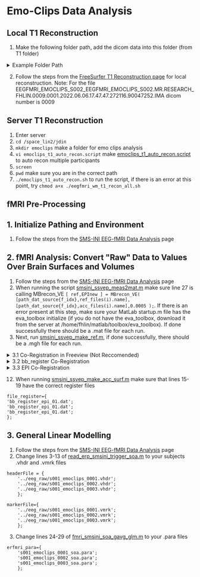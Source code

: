 # Emo-Clips Data Analysis 
## Local T1 Reconstruction
1. Make the following folder path, add the dicom data into this folder (from T1 folder)
<details><summary>Example Folder Path</summary>
<img width="1205" alt="Screen Shot 2024-04-18 at 2 25 09 PM" src="https://github.com/Lin-Brain-Lab/fMRI-Analysis-For-Mac/assets/157174338/6b64a7b0-14d5-4373-a74c-b7e02c6243b4">
</details>

2. Follow the steps from the [FreeSurfer T1 Reconstruction page](https://github.com/Lin-Brain-Lab/fMRI-Analysis-For-Mac/blob/main/2.%20FreeSurfer%20T1%20Reconstruction.md) for local reconstruction. Note: For the file EEGFMRI_EMOCLIPS_S002_EEGFMRI_EMOCLIPS_S002.MR.RESEARCH_FHLIN.0009.0001.2022.06.06.17.47.47.272116.90047252.IMA
dicom number is 0009

## Server T1 Reconstruction
1. Enter server
2. `cd /space_lin2/jdin`
3. `mkdir emoclips` make a folder for emo clips analysis
4. `vi emoclips_t1_auto_recon.script` make [emoclips_t1_auto_recon.script](https://github.com/Lin-Brain-Lab/fMRI-Analysis-For-Mac/blob/main/Scripts/Emo-Clips%20Analysis/emoclips_t1_auto_recon.script) to auto recon multiple participants
5. `screen`
6. `pwd` make sure you are in the correct path
7. `./emoclips_t1_auto_recon.sh` to run the script, if there is an error at this point, try `chmod a+x ./eegfmri_wm_t1_recon_all.sh`

## fMRI Pre-Processing
## 1. Initialize Pathing and Environment 
1. Follow the steps from the [SMS-INI EEG-fMRI Data Analysis](https://github.com/Lin-Brain-Lab/fMRI-Analysis-For-Mac/blob/main/6.%20SMS-INI%20EEG-fMRI%20Data%20Analysis.md) page

## 2. fMRI Analysis: Convert "Raw" Data to Values Over Brain Surfaces and Volumes 
1. Follow the steps from the [SMS-INI EEG-fMRI Data Analysis](https://github.com/Lin-Brain-Lab/fMRI-Analysis-For-Mac/blob/main/6.%20SMS-INI%20EEG-fMRI%20Data%20Analysis.md) page
2. When running the script [smsini_ssvep_meas2mat.m](https://github.com/fahsuanlin/labmanual/blob/master/scripts/smsini_ssvep_meas2mat.m) make sure line 27 is calling MBrecon_VE `[ ref,EPInew ] = MBrecon_VE( [path_dat_source{f_idx},ref_files(i).name],[path_dat_source{f_idx},acc_files(i).name],0.0005 );`. If there is an error present at this step, make sure your MatLab startup.m file has the eva_toolbox initialize (if you do not have the eva_toolbox, download it from the server at /home/fhlin/matlab/toolbox/eva_toolbox). If done successfully there should be a .mat file for each run.
3. Next, run [smsini_ssvep_make_ref.m](https://github.com/fahsuanlin/labmanual/blob/master/scripts/smsini_ssvep_make_ref.m), if done successfully, there should be a .mgh file for each run.

<details><summary> 3.1 Co-Registration in Freeview (Not Reccomended)</summary>
        
Note: This method is not as percise as using bb_register and MatLab, it is not reccomended if you see unexpected results with the initial co-registration 
1. After running `fslregister --s s001 --mov ./mb_run_1_ref.mgh --reg ./register_01.dat --maxangle 70 --initxfm` check results in freeview with `tkregisterfv --mov ./mb_run_1_ref.mgh --reg ./register_01.dat --surf orig`
#### Manual Co-registration if Corrections Needed
2. If results do not look as expected (brain appears incomplete or rotated), on freeview go to file then load volume and load the T1.mgz file found in /Users/jessica/data_analysis/emoclips/subjects/s001/mri/T1.mgz

<details> <summary>Example of a unexpected co-registration</summary>
<img width="513" alt="Screenshot 2024-06-11 at 1 07 46 PM" src="https://github.com/Lin-Brain-Lab/fMRI-Analysis-For-Mac/assets/157174338/eb074734-0920-4e22-a06e-a3aa167136b0">
</details>

3. Change the colourmap of the mb_run_1_ref.mgh file to heat and uncheck T1 then compare with the T1 file to see how the co-registration needs to be corrected Use the 'Rotate,' 'Translate,' and 'Flip' function on the 'Transform Volume' window to move the registration. After the registration is fixed, click Save Volume and save the corrected registration

<details><summary>Example of Manual Co-Registration Correction on Freeview</summary>
<img width="1208" alt="Screenshot 2024-06-11 at 1 06 28 PM" src="https://github.com/Lin-Brain-Lab/fMRI-Analysis-For-Mac/assets/157174338/6235a6b2-84a2-4f7c-9c45-cf5191231e9a">
<img width="496" alt="Screenshot 2024-06-11 at 1 07 00 PM" src="https://github.com/Lin-Brain-Lab/fMRI-Analysis-For-Mac/assets/157174338/79196224-6958-417c-8b83-154a0fd30a91">
<img width="438" alt="Screenshot 2024-06-11 at 1 07 17 PM" src="https://github.com/Lin-Brain-Lab/fMRI-Analysis-For-Mac/assets/157174338/bfbde181-fbb0-416e-a564-8ea510fead49">  
</details>

</details>

<details> <summary> 3.2 bb_register Co-Registration </summary>
        
### bb_register Co-Registration
3. Download the [bb_register_init.dat](https://github.com/fahsuanlin/labmanual/blob/master/scripts/bb_register_init.dat) initial registration matrix file. Make sure to change the subject ID to the one you are working on and add it to your subjects fmri_analysis folder
4. Download [register_init_epi.m](https://github.com/fahsuanlin/labmanual/blob/master/scripts/register_init_epi.m) and add it your subjects fmri_analysis folder. Change lines 3, 9, 13, and 16 and run, if done successfully there should be a Figure 1 pop-up, click on a region of the brain in Figure 1 and there should be a Figure 2 pop-up of the co-registration. Click the g-key then the k-key to have the GUI popup. You should then be able to move the registration to manually correct it. After you have corrected the co-registration, click 'Export' &&&&&&&&&&&&&&&('Export and Save to mb_run_1_ref.mat)&&&&&&&&
<details><summary>Example of Figure  1 & 2</summary>
Note: For better viewing, change the threshold max to 2. You can also click on and rotate Figure 1 to better adjust the co-registration in Figure 2, as the orientation of Figure 2 moves in relation to Figure 1. 
<img width="488" alt="Screenshot 2024-06-12 at 12 45 07 PM" src="https://github.com/Lin-Brain-Lab/fMRI-Analysis-For-Mac/assets/157174338/77c2ea02-0257-4a74-8103-00910fcce7ab">
<img width="871" alt="Screenshot 2024-06-12 at 12 45 32 PM" src="https://github.com/Lin-Brain-Lab/fMRI-Analysis-For-Mac/assets/157174338/e7f9b699-dac0-4b6a-be69-d2bf4ae9ca1d">
<img width="341" alt="Screenshot 2024-06-12 at 12 46 01 PM" src="https://github.com/Lin-Brain-Lab/fMRI-Analysis-For-Mac/assets/157174338/edbb85d7-df93-4479-9a76-f9404b94f8b3">
<img width="220" alt="Screenshot 2024-06-12 at 12 46 19 PM" src="https://github.com/Lin-Brain-Lab/fMRI-Analysis-For-Mac/assets/157174338/0b480cea-c733-4f4c-8c0c-df3e8c46c450">     
</details>

4. In the MatLab command window type `r*overlay_xfm` the output should be a matrix as such 
```
    0.0420    0.9680    0.2479    6.8547
    0.0262   -0.2492    0.9681  -60.9387
   -0.9988    0.0342    0.0359  -22.3622
         0         0         0    1.0000
```
then copy this into your bb_register_init.dat in replacment of the current matrix, it should now look as such, then save
```
s001
5
5
0.250000
    0.0420    0.9680    0.2479    6.8547
    0.0262   -0.2492    0.9681  -60.9387
   -0.9988    0.0342    0.0359  -22.3622
         0         0         0    1.0000
round
```
5. In terminal `tcsh` then `source .cshrc` then `cd /Users/jessica/data_analysis/emoclips/s001/fmri_analysis` then `setenv SUBJECTS_DIR /Users/jessica/data_analysis/emoclips/subjects` then create a script `vi s001_bb_register.script` with the contents of this script being as such, to allow for all runs. 
```
bbregister --s s001 --mov mb_run_1_ref.mgh --init-reg bb_register_init.dat --reg bb_register_epi_01.dat --bold
bbregister --s s001 --mov mb_run_2_ref.mgh --init-reg bb_register_init.dat --reg bb_register_epi_02.dat --bold
bbregister --s s001 --mov mb_run_3_ref.mgh --init-reg bb_register_init.dat --reg bb_register_epi_03.dat --bold
```
6. `./s001_bb_register.script` to run the the script Note: if there is a permissions error at this point, try `chmod a+x s001_bb_register.script`
7. Run the following scripts seperately to check your results for each run
```
tkregisterfv --mov mb_run_1_ref.mgh --reg bb_register_epi_01.dat --surfs  --sd /Users/jessica/data_analysis/emoclips/subjects
tkregisterfv --mov mb_run_2_ref.mgh --reg bb_register_epi_02.dat --surfs  --sd /Users/jessica/data_analysis/emoclips/subjects
tkregisterfv --mov mb_run_3_ref.mgh --reg bb_register_epi_03.dat --surfs  --sd /Users/jessica/data_analysis/emoclips/subjects
```
<details><summary>Example of Co-Registration Check</summary>
Note: Click on orig.mgz in the top left corner to add it to the image overlay and change the mb_run_1_ref.mgh colour map to heat. If changes are made at this point click "Save Volume" &&&&&&&&&&&&&&&&&&&&Check if Save is correct&&&&&&&&&&&&&&&&&&&&&
<img width="889" alt="Screenshot 2024-06-12 at 1 12 57 PM" src="https://github.com/Lin-Brain-Lab/fMRI-Analysis-For-Mac/assets/157174338/bb8e0a2a-2115-45e5-8d00-f9b1c0516679">
</details>

</details>

<details> <summary> 3.3 EPI Co-Registration </summary>

### EPI Co-Registration
1. Download all epi data files (Ex. epi1, epi2, epi3) and add all data to a dicom folder in the following path: Users/jessica/data_analysis/emoclips/s010/fmri_data/dicom
2. `tcsh`
3. `source .cshrc`
4. `setenv SUBJECTS_DIR /Users/jessica/data_analysis/emoclips/subjects`
5. `cd /Users/jessica/data_analysis/emoclips/s010/fmri_data`
6. `mkdir unpack`
7. `cd unpack/`
8. `vi unpack.rule` and write “05 bold nii f.nii" "14 bold nii f.nii" "23 bold nii f.nii” for each dicom scan
9. `unpacksdcmdir -src ../dicom -targ . -cfg ./unpack.rule` if done successfully, there should be a f.nii file for each scan
10. Download [epi_make_ref.m](https://github.com/fahsuanlin/labmanual/blob/master/scripts/epi_make_ref.m) and add it to your subjects fmri_analysis folder
11. Change from line 3 to include the f.nii file of each scan. Make sure your directory is your subjects fmri_analysis folder and run. If done successfully, there should be a .mgh file for each scan, "epi_005_f.mgh" "epi_014_f.mgh" "epi_023_f.mgh"
```
ref_mat={
'../fmri_data/unpack/bold/005/f.nii';
'../fmri_data/unpack/bold/014/f.nii';
'../fmri_data/unpack/bold/023/f.nii';
};
```
12. Download [register_init_epi_blipup.m](https://github.com/fahsuanlin/labmanual/blob/master/scripts/register_init_epi_blipup.m) and [bb_register_blipup_init.dat](https://github.com/fahsuanlin/labmanual/blob/master/scripts/bb_register_blipup_init.dat) add it to your subjects fmri_analysis folder (make sure to change the subject ID in the initilization matrix file)
13. Make sure lines 8 and 9 have the correct initilization and .mgh file
```
file_overlay_register='./bb_register_blipup_init.dat';
file_overlay_vol='epi_005_f.mgh';
```
14. Change line 3 to your subject ID, line 13 to your subject directory and line 16 to the location of your subjects orig.mgz file and run. If done successfully, there should be a Figure 1 pop-up, if you click on Figure 1 there should be a Figure 2 pop-up. Click the g and k keys to have a GUI to manually correct the registration if needed. When you are satisfied with the registration click "Export"
<details> <summary>Figure 1 and 2 Example</summary>
<img width="370" alt="Screenshot 2024-07-04 at 12 13 01 PM" src="https://github.com/Lin-Brain-Lab/fMRI-Analysis-For-Mac/assets/157174338/95b1e97f-ee3b-4590-84d0-9c3efdc30eea">
<img width="702" alt="Screenshot 2024-07-04 at 12 16 02 PM" src="https://github.com/Lin-Brain-Lab/fMRI-Analysis-For-Mac/assets/157174338/d259067d-4973-4390-91fb-aa7bed1a5d05">
</details>

15. `r * overlay_xfm` to get the corrected matrix and paste this into the bb_register_blipup_init.dat file
16. Repeat steps 12-15 for the [register_init_epi_blipdown.m](https://github.com/fahsuanlin/labmanual/blob/master/scripts/register_init_epi_blipdown.m) and [bb_register_blipup_init.dat](https://github.com/fahsuanlin/labmanual/blob/master/scripts/bb_register_blipup_init.dat) files
17. Download [bb_register_blipup_epi.dat](https://github.com/fahsuanlin/labmanual/blob/85a389eb649b6001949fa2acfcfd6e931d320171/scripts/bb_register_blipup_epi.dat#L4) and [bb_register_blipdown_epi.dat](https://github.com/fahsuanlin/labmanual/blob/master/scripts/bb_register_blipdown_epi.dat) and run the following scripts separately in terminal (make sure you are in your subjects fmri_analysis folder and have set your subject directory)
```
bbregister --s s010 --mov epi_005_f.mgh --init-reg bb_register_blipdown_init.dat --reg bb_register_blipdown_epi.dat --bold
bbregister --s s010 --mov epi_005_f.mgh --init-reg bb_register_blipup_init.dat --reg bb_register_blipup_epi.dat --bold
```
18. To check results run `tkregisterfv --mov epi_005_f.mgh --reg bb_register_blipdown_epi.dat --surfs  --sd /Users/jessica/data_analysis/emoclips/subjects` or ` ` for blipdown and blipup, respectively
<details><summary>Example of Registration Check in Freeview</summary>
<img width="885" alt="Screenshot 2024-07-04 at 12 37 56 PM" src="https://github.com/Lin-Brain-Lab/fMRI-Analysis-For-Mac/assets/157174338/313b646f-ea7a-4e4b-916a-85ef6ff8f6b2">
</details>

</details>

12. When running [smsini_ssvep_make_acc_surf.m](https://github.com/fahsuanlin/labmanual/blob/master/scripts/smsini_ssvep_make_acc_surf.m) make sure that lines 15-19 have the correct register files
```
file_register={
'bb_register_epi_01.dat';
'bb_register_epi_01.dat';
'bb_register_epi_01.dat';
};
```

## 3. General Linear Modelling
1. Follow the steps from the [SMS-INI EEG-fMRI Data Analysis](https://github.com/Lin-Brain-Lab/fMRI-Analysis-For-Mac/blob/main/6.%20SMS-INI%20EEG-fMRI%20Data%20Analysis.md) page
2. Change lines 3-13 of [read_erp_smsini_trigger_soa.m](https://github.com/fahsuanlin/labmanual/blob/master/scripts/read_erp_smsini_trigger_soa.m) to your subjects .vhdr and .vmrk files
```
headerFile = {
    '../eeg_raw/s001_emoclips_0001.vhdr';
    '../eeg_raw/s001_emoclips_0002.vhdr';
    '../eeg_raw/s001_emoclips_0003.vhdr';
    };

markerFile={
    '../eeg_raw/s001_emoclips_0001.vmrk';
    '../eeg_raw/s001_emoclips_0002.vmrk';
    '../eeg_raw/s001_emoclips_0003.vmrk';
    };
```
3. Change lines 24-29 of [fmri_smsini_soa_gavg_glm.m](https://github.com/fahsuanlin/labmanual/blob/master/scripts/fmri_smsini_soa_gavg_glm.m) to your .para files
```
erfmri_para={
    's001_emoclips_0001_soa.para';
    's001_emoclips_0002_soa.para';
    's001_emoclips_0003_soa.para';
    };
```




